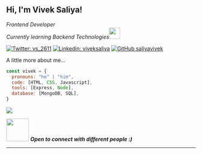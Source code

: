 <h2> Hi, I'm Vivek Saliya!</h2>
<p><em>Frontend Developer</br>Currently learning Backend Technologies<img src="https://media.giphy.com/media/fYSnHlufseco8Fh93Z/giphy.gif" width="30">
</em></p>

[![Twitter: vs_2611](https://img.shields.io/twitter/follow/vs_2611?style=social)](https://twitter.com/vs_2611)
[![Linkedin: viveksaliya](https://img.shields.io/badge/-viveksaliya-blue?style=flat-square&logo=Linkedin&logoColor=white&link=https://www.linkedin.com/in/viveksaliya/)](https://www.linkedin.com/in/viveksaliya/)
[![GitHub saliyavivek](https://img.shields.io/github/followers/saliyavivek?label=follow&style=social)](https://github.com/saliyavivek)


A little more about me...  

```javascript
const vivek = {
  pronouns: "he" | "him",
  code: [HTML, CSS, Javascript],
  tools: [Express, Node],
  database: [MongoDB, SQL],
}
```

[![](https://visitcount.itsvg.in/api?id=saliyavivek&icon=5&color=12)](https://visitcount.itsvg.in)

<img src="https://media.giphy.com/media/LnQjpWaON8nhr21vNW/giphy.gif" width="60"> <em><b>Open to connect with different people :)</em>

---
